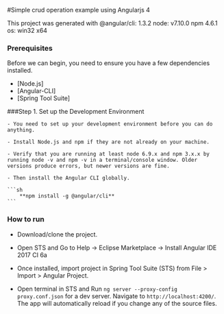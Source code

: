 #Simple crud operation example using Angularjs 4

This project was generated with @angular/cli: 1.3.2
node: v7.10.0
npm 4.6.1
os: win32 x64

### Prerequisites
Before we can begin, you need to ensure you have a few dependencies installed.
	
- [Node.js]
- [Angular-CLI]
- [Spring Tool Suite]

###Step 1. Set up the Development Environment

	- You need to set up your development environment before you can do anything.

	- Install Node.js and npm if they are not already on your machine.

	- Verify that you are running at least node 6.9.x and npm 3.x.x by running node -v and npm -v in a terminal/console window. Older versions produce errors, but newer versions are fine.
	
	- Then install the Angular CLI globally.
	
	```sh
		**npm install -g @angular/cli**
	```
	
### How to run 

  - Download/clone the project. 
  
  - Open STS and Go to Help -> Eclipse Marketplace -> Install Angular IDE 2017 CI 6a
   
  - Once installed, import project in Spring Tool Suite (STS) from File > Import > Angular Project.
  
  - Open terminal in STS and Run `ng server --proxy-config proxy.conf.json` for a dev server. Navigate to `http://localhost:4200/`. The app will automatically reload if you change any of the source files.
  
  
  

